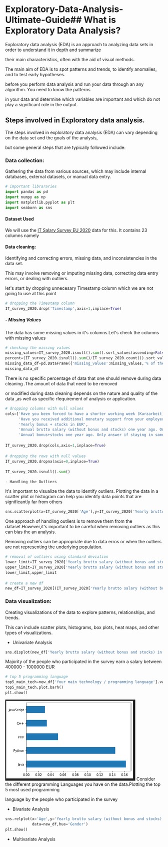 
# Exploratory-Data-Analysis-Ultimate-Guide## What is Exploratory Data Analysis?


Exploratory data analysis (EDA) is an approach to analyzing data sets in order to understand it in depth and summarize 

their main characteristics, often with the aid of visual methods.

The main aim of EDA is to spot patterns and trends, to identify anomalies, and to test early hypotheses.

before you perform data analysis and run your data through an any algorithm. You need to know the patterns 

in your data and determine which variables are important and which do not play a significant role in the output. 


## Steps involved in Exploratory data analysis.

The steps involved in exploratory data analysis (EDA) can vary depending on the data set and the goals of the analysis,

but some general steps that are typically followed include:


### Data collection: 

Gathering the data from various sources, which may include internal databases, external datasets, or manual data entry.

```python
# important librararies
import pandas as pd
import numpy as np
import matplotlib.pyplot as plt
import seaborn as sns
```

#### Dataset Used

We will use the [IT Salary Survey EU  2020](https://www.kaggle.com/datasets/parulpandey/2020-it-salary-survey-for-eu-region) data for this. It contains 23 columns namely


#### Data cleaning: 

Identifying and correcting errors, missing data, and inconsistencies in the data set. 

This may involve removing or imputing missing data, correcting data entry errors, or dealing with outliers.

let's start by dropping unnecesary Timestamp column which we are not going to use at this point
```python
# dropping the Timestamp column
IT_survey_2020.drop('Timestamp',axis=1,inplace=True)
```
##### - Missing Values

The data has some missing values in it's columns.Let's check the columns with missing values

```python
# checking the missing values
missing_values=IT_survey_2020.isnull().sum().sort_values(ascending=False)
percent=(IT_survey_2020.isnull().sum()/IT_survey_2020.count()).sort_values(ascending=False)
missing_data_df=pd.DataFrame({'missing_values':missing_values,'% of the Total':percent})
missing_data_df
```
There is no specific percentage of data that one should remove during data cleaning .The amount of data that need to be removed 

or modified during data cleaning depends on the nature and quality of the data ,as well as specific rfequirement of analysis or application.

```python
# dropping columns with null values
cols=['Have you been forced to have a shorter working week (Kurzarbeit)? If yes, how many hours per week',
      'Have you received additional monetary support from your employer due to Work From Home? If yes, how much in 2020 in EUR',
      'Yearly bonus + stocks in EUR',                                                                                             
      'Annual brutto salary (without bonus and stocks) one year ago. Only answer if staying in the same country',           
      'Annual bonus+stocks one year ago. Only answer if staying in same country' ]

IT_survey_2020.drop(cols,axis=1,inplace=True)

# dropping the rows with null values
IT_survey_2020.dropna(axis=0,inplace=True)

IT_survey_2020.isnull().sum()
```

`- Handling the Outliers`

It's important to visualize the data to identify outliers. Plotting the data in a scatter plot or histogram can help you identify data points that are significantly far from others

```python
sns.scatterplot(x=IT_survey_2020['Age'],y=IT_survey_2020['Yearly brutto salary (without bonus and stocks) in EUR'])
```

One approach of handling outliers is to remove them from the dataset.However,it's important to be careful when removing outliers as this can bias the an analysis.

Removing outliers can be appropriate due to data erros or when the outliers are not representing the underlying population.

```python
# removal of outliers using standard deviation
lower_limit=IT_survey_2020['Yearly brutto salary (without bonus and stocks) in EUR'].mean()-3*IT_survey_2020['Yearly brutto salary (without bonus and stocks) in EUR'].std()
upper_limit=IT_survey_2020['Yearly brutto salary (without bonus and stocks) in EUR'].mean()+3*IT_survey_2020['Yearly brutto salary (without bonus and stocks) in EUR'].std()
lower_limit,upper_limit

# create a new df 
new_df=IT_survey_2020[(IT_survey_2020['Yearly brutto salary (without bonus and stocks) in EUR']>lower_limit) & (IT_survey_2020['Yearly brutto salary (without bonus and stocks) in EUR']<upper_limit)]
```

### Data visualization:

Creating visualizations of the data to explore patterns, relationships, and trends. 

This can include scatter plots, histograms, box plots, heat maps, and other types of visualizations.

- Univariate Analysis
```python
sns.displot(new_df['Yearly brutto salary (without bonus and stocks) in EUR'],kde=True,bins=20)
```
Majority of the people who participated in the survey earn a salary between 400000 - 1000000 EUR

```python
# top 5 programming language
top5_main_tech=new_df['Your main technology / programming language'].value_counts(normalize=True).head()
top5_main_tech.plot.barh()
plt.show()
```
![top-5](https://github.com/stev-star/Exploratory-Data-Analysis-Ultimate-Guide/blob/main/top_5_programming.png)
Consider the different programming Languages you have on the data.Plotting the top 5 most used programming 

language by the people who participated in the survey 

- Bivariate Analysis

```python
sns.relplot(x='Age',y='Yearly brutto salary (without bonus and stocks) in EUR',
            data=new_df,hue='Gender')
plt.show()
```

- Multivariate Analysis


